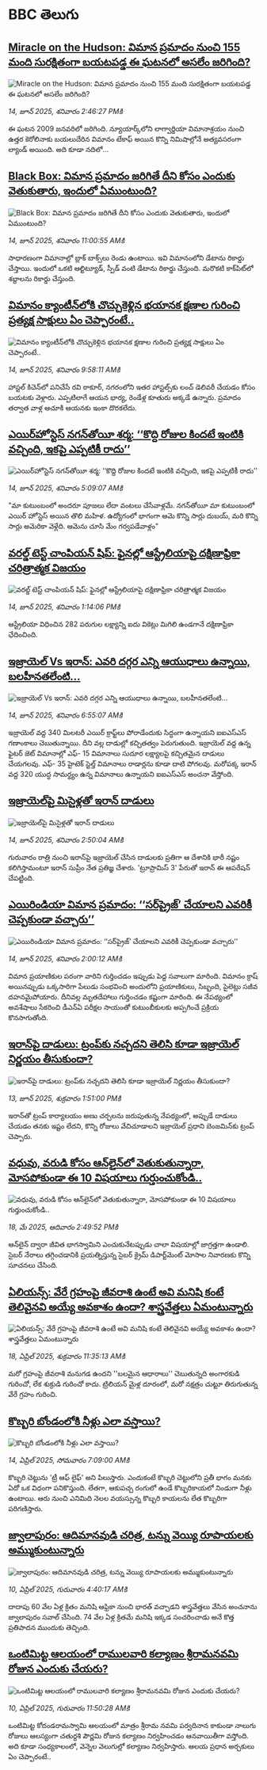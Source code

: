 # BBC తెలుగు## [Miracle on the Hudson: విమాన ప్రమాదం నుంచి 155 మంది సురక్షితంగా బయటపడ్డ ఈ ఘటనలో అసలేం జరిగింది?](https://www.bbc.com/telugu/articles/cpqer30pj4lo?at_campaign=githubrss)![Miracle on the Hudson: విమాన ప్రమాదం నుంచి 155 మంది సురక్షితంగా బయటపడ్డ ఈ ఘటనలో అసలేం జరిగింది?](https://ichef.bbci.co.uk/ace/standard/240/cpsprodpb/e55e/live/4ff27700-4910-11f0-821d-6b9a855168f6.jpg)_14, జూన్ 2025, శనివారం 2:46:27 PMకి_ఈ ఘటన 2009 జనవరిలో జరిగింది. న్యూయార్క్‌లోని లాగ్వార్డియా విమానాశ్రయం నుంచి ఉత్తర కెరోలినాకు బయలుదేరిన విమానం టేకాఫ్ అయిన కొన్ని నిమిషాల్లోనే అత్యవసరంగా ల్యాండ్ అయింది. అది కూడా నదిలో...## [Black Box: విమాన ప్రమాదం జరిగితే దీని కోసం ఎందుకు వెతుకుతారు, ఇందులో ఏముంటుంది?](https://www.bbc.com/telugu/articles/czdy98r9j58o?at_campaign=githubrss)![Black Box: విమాన ప్రమాదం జరిగితే దీని కోసం ఎందుకు వెతుకుతారు, ఇందులో ఏముంటుంది?](https://ichef.bbci.co.uk/ace/standard/240/cpsprodpb/9fbc/live/8a9d9200-48dd-11f0-9471-e380f647874e.jpg)_14, జూన్ 2025, శనివారం 11:00:55 AMకి_సాధారణంగా విమానాల్లో బ్లాక్ బాక్స్‌లు రెండు ఉంటాయి. ఇవి విమానంలోని డేటాను రికార్డు చేస్తాయి. ఇందులో ఒకటి ఆల్టిట్యూడ్, స్పీడ్ వంటి డేటాను రికార్డు చేస్తుంది. మరొకటి కాక్‌పిట్‌లో శబ్దాలను రికార్డు చేస్తుంది.## [విమానం క్యాంటీన్‌లోకి చొచ్చుకెళ్లిన భయానక క్షణాల గురించి ప్రత్యక్ష సాక్షులు ఏం చెప్పారంటే..](https://www.bbc.com/telugu/articles/cgj83p5lw16o?at_campaign=githubrss)![విమానం క్యాంటీన్‌లోకి చొచ్చుకెళ్లిన భయానక క్షణాల గురించి ప్రత్యక్ష సాక్షులు ఏం చెప్పారంటే..](https://ichef.bbci.co.uk/ace/standard/240/cpsprodpb/e89b/live/52362ed0-48f7-11f0-9d50-13a35c1f3f61.jpg)_14, జూన్ 2025, శనివారం 9:58:11 AMకి_హాస్టల్ కిచెన్‌లో పనిచేసే రవి ఠాకూర్, నగరంలోని ఇతర హాస్టల్స్‌కు లంచ్ డెలివరీ చేయడం కోసం బయటకు వెళ్లారు. ఎప్పటిలాగే ఆయన భార్య, రెండేళ్ల కూతురు అక్కడే ఉన్నారు. ప్రమాదం తర్వాత వాళ్ల ఆచూకి ఆయనకు ఇంకా దొరకలేదు.## [ఎయిర్‌హోస్టెస్ నగన్‌తోయీ శర్మ: ‘‘కొద్ది రోజుల కిందటే ఇంటికి వచ్చింది, ఇకపై ఎప్పటికీ రాదు’’](https://www.bbc.com/telugu/articles/crk2gzm47x1o?at_campaign=githubrss)![ఎయిర్‌హోస్టెస్ నగన్‌తోయీ శర్మ: ‘‘కొద్ది రోజుల కిందటే ఇంటికి వచ్చింది, ఇకపై ఎప్పటికీ రాదు’’](https://ichef.bbci.co.uk/ace/standard/240/cpsprodpb/3f76/live/f4c62b40-488a-11f0-bbaa-4bc03e0665b7.png)_14, జూన్ 2025, శనివారం 5:09:07 AMకి_"మా కుటుంబంలో అందరూ పూజలు లేదా వంటలు చేసేవాళ్లమే. నగన్‌తోయీ మా కుటుంబంలో ఎయిర్ హోస్టెస్ అయిన తొలి మహిళ. ఉద్యోగంలో భాగంగా ఆమె కొన్ని సార్లు దుబయ్, మరి కొన్ని సార్లు అమెరికా వెళ్లేది. ఆమెను చూసి మేం గర్వపడేవాళ్లం"## [వరల్డ్ టెస్ట్ చాంపియన్ షిప్: ఫైనల్లో ఆస్ట్రేలియాపై దక్షిణాఫ్రికా చరిత్రాత్మక విజయం](https://www.bbc.com/telugu/articles/cgeg3w5qwdeo?at_campaign=githubrss)![వరల్డ్ టెస్ట్ చాంపియన్ షిప్: ఫైనల్లో ఆస్ట్రేలియాపై దక్షిణాఫ్రికా చరిత్రాత్మక విజయం](https://ichef.bbci.co.uk/ace/standard/240/cpsprodpb/4db1/live/93564fd0-491a-11f0-9251-c1a2e49f101b.jpg)_14, జూన్ 2025, శనివారం 1:14:06 PMకి_ఆస్ట్రేలియా విధించిన 282 పరుగుల లక్ష్యాన్ని ఐదు వికెట్లు మిగిలి ఉండగానే దక్షిణాఫ్రికా ఛేదించింది.## [ఇజ్రాయెల్‌ Vs ఇరాన్: ఎవరి దగ్గర ఎన్ని ఆయుధాలు ఉన్నాయి, బలహీనతలేంటి... ](https://www.bbc.com/telugu/articles/cdxk12ve7pjo?at_campaign=githubrss)![ఇజ్రాయెల్‌ Vs ఇరాన్: ఎవరి దగ్గర ఎన్ని ఆయుధాలు ఉన్నాయి, బలహీనతలేంటి... ](https://ichef.bbci.co.uk/ace/standard/240/cpsprodpb/aae8/live/e4757760-485c-11f0-bbaa-4bc03e0665b7.jpg)_14, జూన్ 2025, శనివారం 6:55:07 AMకి_ఇజ్రాయెల్ వద్ద 340 మిలటరీ ఎయిర్ క్రాఫ్ట్‌లు పోరాడేందుకు సిద్ధంగా ఉన్నాయని ఐఐఎస్ఎస్ గణాంకాలు చెబుతున్నాయి. దీని వల్ల దాడుల్లో కచ్చితత్వం  పెరుగుతుంది.  ఇజ్రాయెల్ వద్ద ఉన్న ఫైటర్ జెట్ విమానాల్లో ఎఫ్- 15 విమానాలు సుదూర లక్ష్యాలపై కచ్చితమైన దాడులు చేయగలవు. ఎఫ్- 35 హైటెక్ స్టెల్త్ విమానాలు రాడార్లను కూడా దాటి పోగలవు.  మరోపక్క ఇరాన్ వద్ద 320 యుద్ధ సామర్థ్యం ఉన్న విమానాలు ఉన్నాయని ఐఐఎస్ఎస్ అంచనా వేస్తోంది.## [ఇజ్రాయెల్‌పై మిసైళ్లతో ఇరాన్ దాడులు](https://www.bbc.com/telugu/articles/czxy9g4klego?at_campaign=githubrss)![ఇజ్రాయెల్‌పై మిసైళ్లతో ఇరాన్ దాడులు](https://ichef.bbci.co.uk/ace/standard/240/cpsprodpb/5961/live/14daffb0-48c1-11f0-84b6-6bf0f66205f1.jpg)_14, జూన్ 2025, శనివారం 2:50:04 AMకి_గురువారం రాత్రి నుంచి ఇరాన్‌పై ఇజ్రాయెల్ చేసిన దాడులకు ప్రతిగా ఆ దేశానికి భారీ నష్టం కలిగిస్తామంటూ ఇరాన్ సుప్రీం నేత ప్రతిజ్ఞ చేశారు. 'ట్రూప్రామిస్ 3' పేరుతో ఇరాన్ ఈ ఆపరేషన్ చేపట్టింది.## [ఎయిరిండియా విమాన ప్రమాదం:  ‘‘సర్‌ప్రైజ్’ చేయాలని ఎవరికీ చెప్పకుండా వచ్చారు’’](https://www.bbc.com/telugu/articles/cn05d94drg9o?at_campaign=githubrss)![ఎయిరిండియా విమాన ప్రమాదం:  ‘‘సర్‌ప్రైజ్’ చేయాలని ఎవరికీ చెప్పకుండా వచ్చారు’’](https://ichef.bbci.co.uk/ace/standard/240/cpsprodpb/3846/live/30af2cc0-48c1-11f0-ae06-894cfd0ae28c.jpg)_14, జూన్ 2025, శనివారం 2:00:12 AMకి_విమాన ప్రయాణికుల పరంగా వారిని గుర్తించడం ఇప్పుడు పెద్ద సవాలుగా మారింది. విమానం క్రాష్ అయినప్పుడు ఒక్కసారిగా పేలుడు సంభవించి అందులోని ప్రయాణికులు, సిబ్బంది, పైలెట్లు సజీవ దహనమైపోయారు.  దీనివల్ల మృతదేహాలు గుర్తించడం కష్టంగా మారింది. ఈ నేపథ్యంలో అవశేషాలు సేకరించి డీఎన్ఏ పరీక్షల సాయంతో కుటుంబీకులకు అప్పగించే ప్రక్రియ కొనసాగుతోంది.## [ఇరాన్‌పై దాడులు: ట్రంప్‌కు నచ్చదని తెలిసి కూడా ఇజ్రాయెల్‌ నిర్ణయం తీసుకుందా?](https://www.bbc.com/telugu/articles/c3e5g419e8yo?at_campaign=githubrss)![ఇరాన్‌పై దాడులు: ట్రంప్‌కు నచ్చదని తెలిసి కూడా ఇజ్రాయెల్‌ నిర్ణయం తీసుకుందా?](https://ichef.bbci.co.uk/ace/standard/240/cpsprodpb/0591/live/8d489360-4851-11f0-9471-e380f647874e.jpg)_13, జూన్ 2025, శుక్రవారం 1:51:00 PMకి_ఇరాన్‌తో ట్రంప్ కార్యాలయం అణు చర్చలను జరుపుతున్న నేపథ్యంలో, అప్పుడే దాడులు చేయడం తనకు ఇష్టం లేదని, కొన్ని రోజులు వేచిచూడాలని ఇజ్రాయెల్ ప్రధాని బెంజమిన్‌కు ట్రంప్ చెప్పారు.## [వధువు, వరుడి కోసం ఆన్‌లైన్‌లో వెతుకుతున్నారా, మోసపోకుండా ఈ 10 విషయాలు గుర్తుంచుకోండి..](https://www.bbc.com/telugu/articles/c5yrny82136o?at_campaign=githubrss)![వధువు, వరుడి కోసం ఆన్‌లైన్‌లో వెతుకుతున్నారా, మోసపోకుండా ఈ 10 విషయాలు గుర్తుంచుకోండి..](https://ichef.bbci.co.uk/ace/standard/240/cpsprodpb/74cc/live/3f04f8a0-28fe-11f0-8c66-ebf25fc2cfef.jpg)_18, మే 2025, ఆదివారం 2:49:52 PMకి_ఆన్‌లైన్ ద్వారా జీవిత భాగస్వామిని ఎంచుకునేటప్పుడు చాలా విషయాల్లో జాగ్రత్తగా ఉండాలి. సైబర్ నేరాలు తగ్గించడానికి ప్రయత్నిస్తున్న సైబర్ క్రైమ్ డిపార్ట్‌మెంట్ మోసాల నివారణకు కొన్ని సూచనలు చేసింది.## [ఏలియన్స్: వేరే గ్రహంపై జీవరాశి ఉంటే అవి మనిషి కంటే తెలివైనవి అయ్యే అవకాశం ఉందా? శాస్త్రవేత్తలు ఏమంటున్నారు](https://www.bbc.com/telugu/articles/cn7xelz1r85o?at_campaign=githubrss)![ఏలియన్స్: వేరే గ్రహంపై జీవరాశి ఉంటే అవి మనిషి కంటే తెలివైనవి అయ్యే అవకాశం ఉందా? శాస్త్రవేత్తలు ఏమంటున్నారు](https://ichef.bbci.co.uk/ace/standard/240/cpsprodpb/b07b/live/a29a56f0-1b9b-11f0-a455-cf1d5f751d2f.png)_18, ఏప్రిల్ 2025, శుక్రవారం 11:35:13 AMకి_మరో గ్రహంపై జీవరాశి మనుగడ ఉందని ''బలమైన ఆధారాలు'' చెబుతున్నది అంగారకుడి గురించో, లేక శుక్రుడి గురించో కాదు. ట్రిలియన్ మైళ్ల దూరంలో, మరో నక్షత్రం చుట్టూ తిరుగుతున్న వేరే గ్రహం గురించి.## [కొబ్బరి బోండంలోకి నీళ్లు ఎలా వస్తాయి?](https://www.bbc.com/telugu/articles/czjn4mzxxy8o?at_campaign=githubrss)![కొబ్బరి బోండంలోకి నీళ్లు ఎలా వస్తాయి?](https://ichef.bbci.co.uk/ace/standard/240/cpsprodpb/46c5/live/684a55e0-18fd-11f0-8b11-7756b7b808cc.jpg)_14, ఏప్రిల్ 2025, సోమవారం 7:09:00 AMకి_కొబ్బరి చెట్టును 'ట్రీ ఆఫ్ లైఫ్' అని పిలుస్తారు. ఎందుకంటే కొబ్బరి చెట్టులోని ప్రతీ భాగం మనకు ఏదో ఒక విధంగా పనికొస్తుంది. లేతగా, ఆకుపచ్చ రంగులో ఉండే కొబ్బరికాయలో నిండుగా నీళ్లు ఉంటాయి. ఆరు నుంచి ఎనిమిది నెలల వయస్సున్న కొబ్బరి కాయలను లేత కొబ్బరిగా పరిగణిస్తారు.## [జ్వాలాపురం: ఆదిమానవుడి చరిత్ర, టన్ను వెయ్యి రూపాయలకు అమ్ముకుంటున్నారు ](https://www.bbc.com/telugu/articles/creqqnwdd5qo?at_campaign=githubrss)![జ్వాలాపురం: ఆదిమానవుడి చరిత్ర, టన్ను వెయ్యి రూపాయలకు అమ్ముకుంటున్నారు ](https://ichef.bbci.co.uk/ace/standard/240/cpsprodpb/765e/live/b472e2d0-15b4-11f0-842b-a7355694993d.jpg)_10, ఏప్రిల్ 2025, గురువారం 4:40:17 AMకి_దాదాపు 60 వేల ఏళ్ల క్రితం మనిషి ఆఫ్రికా నుంచి భారత్ వచ్చాడని శాస్త్రవేత్తలు వేసిన అంచనాను జ్వాలాపురం సవాల్ చేసింది. 74 వేల ఏళ్ల క్రితమే మనిషి ఇక్కడ సంచరించాడు అనే కొత్త ప్రతిపాదన ముందుకు తెచ్చింది.## [ఒంటిమిట్ట ఆలయంలో రాములవారి కల్యాణం శ్రీరామనవమి రోజున ఎందుకు చేయరు?](https://www.bbc.com/telugu/articles/ce822j5e465o?at_campaign=githubrss)![ఒంటిమిట్ట ఆలయంలో రాములవారి కల్యాణం శ్రీరామనవమి రోజున ఎందుకు చేయరు?](https://ichef.bbci.co.uk/ace/standard/240/cpsprodpb/fed5/live/25534d40-1601-11f0-b58a-6113af226972.jpg)_10, ఏప్రిల్ 2025, గురువారం 11:50:28 AMకి_ఒంటిమిట్ట కోదండరామస్వామి ఆలయంలో మాత్రం శ్రీరామ నవమి పర్వదినాన కాకుండా నాలుగు రోజులు ఆలస్యంగా చతుర్దశి పౌర్ణమి రోజున కల్యాణం నిర్వహించడం ఆనవాయితీగా వస్తోంది. అది కూడా సంధ్యకాలంలో, వెన్నెల వెలుగుల్లో కల్యాణం నిర్వహిస్తారు. ఆలయ ప్రధాన అర్చకులు ఏం చెప్పారంటే..